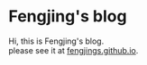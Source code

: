 <!--# Your blog

This is the repository for your blog! Click *_config.yml* above to get started and fill in the details. Then click *index.md* and edit it to start creating your home page.
-->

# Fengjing's blog

Hi, this is Fengjing's  blog.  
please see it at [fengjings.github.io](fengjings.github.io).

